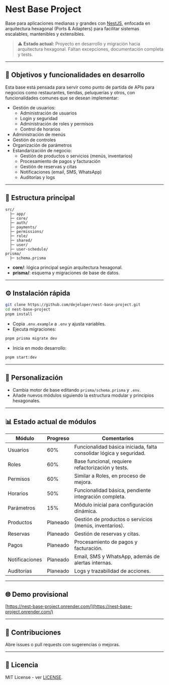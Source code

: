 # Nest Base Project

Base para aplicaciones medianas y grandes con [NestJS](https://nestjs.com/), enfocada en arquitectura hexagonal (Ports & Adapters) para facilitar sistemas escalables, mantenibles y extensibles.

> ⚠️ **Estado actual:** Proyecto en desarrollo y migración hacia arquitectura hexagonal. Faltan excepciones, documentación completa y tests.

---

## 🚀 Objetivos y funcionalidades en desarrollo

Esta base está pensada para servir como punto de partida de APIs para negocios como restaurantes, tiendas, peluquerías y otros, con funcionalidades comunes que se desean implementar:

- Gestión de usuarios:
  - Administración de usuarios
  - Login y seguridad
  - Administración de roles y permisos
  - Control de horarios
- Administración de menús
- Gestión de controles
- Organización de parámetros
- Estandarización de negocio:
  - Gestión de productos o servicios (menús, inventarios)
  - Procesamiento de pagos y facturación
  - Gestión de reservas y citas
  - Notificaciones (email, SMS, WhatsApp)
  - Auditorías y logs

---

## 📂 Estructura principal

```
src/
  ├─ app/
  ├─ core/
  ├─ auth/
  ├─ payments/
  ├─ permissions/
  ├─ role/
  ├─ shared/
  ├─ user/
  ├─ user-schedule/
prisma/
  ├─ schema.prisma
```

- **core/**: lógica principal según arquitectura hexagonal.
- **prisma/**: esquema y migraciones de base de datos.

---

## ⚙️ Instalación rápida

```sh
git clone https://github.com/dejeloper/nest-base-project.git
cd nest-base-project
pnpm install
```

- Copia `.env.example` a `.env` y ajusta variables.
- Ejecuta migraciones:

```sh
pnpm prisma migrate dev
```

- Inicia en modo desarrollo:

```sh
pnpm start:dev
```

---

## 🔄 Personalización

- Cambia motor de base editando `prisma/schema.prisma` y `.env`.
- Añade nuevos módulos siguiendo la estructura modular y principios hexagonales.

---

## 📊 Estado actual de módulos

| Módulo         | Progreso | Comentarios                                                         |
| -------------- | -------- | ------------------------------------------------------------------- |
| Usuarios       | 60%      | Funcionalidad básica iniciada, falta consolidar lógica y seguridad. |
| Roles          | 60%      | Base funcional, requiere refactorización y tests.                   |
| Permisos       | 60%      | Similar a Roles, en proceso de mejora.                              |
| Horarios       | 50%      | Funcionalidad básica, pendiente integración completa.               |
| Parámetros     | 15%      | Módulo inicial para configuración dinámica.                         |
| Productos      | Planeado | Gestión de productos o servicios (menús, inventarios).              |
| Reservas       | Planeado | Gestión de reservas y citas.                                        |
| Pagos          | Planeado | Procesamiento de pagos y facturación.                               |
| Notificaciones | Planeado | Email, SMS y WhatsApp, además de alertas internas.                  |
| Auditorías     | Planeado | Logs y trazabilidad de acciones.                                    |

---

## 🌐 Demo provisional

[https://nest-base-project.onrender.com/](https://nest-base-project.onrender.com/)

---

## 🤝 Contribuciones

Abre issues o pull requests con sugerencias o mejoras.

---

## 📄 Licencia

MIT License - ver [LICENSE](https://github.com/nestjs/nest/blob/master/LICENSE).
